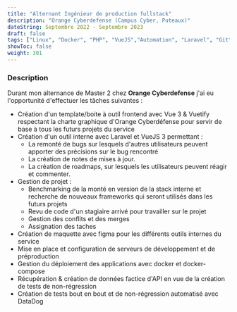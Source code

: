 ```yaml
---
title: "Alternant Ingénieur de production fullstack"
description: "Orange Cyberdefense (Campus Cyber, Puteaux)"
dateString: Septembre 2022 - Septembre 2023
draft: false
tags: ["Linux", "Docker", "PHP", "VueJS","Automation", "Laravel", "Git"]
showToc: false
weight: 301
--- 
```


### Description
Durant mon alternance de Master 2 chez **Orange Cyberdefense** j'ai eu l'opportunité d'effectuer les tâches suivantes : 

- Création d'un template/boite à outil frontend avec Vue 3 & Vuetify respectant la charte graphique d'Orange Cyberdéfense pour servir de base à tous les futurs projets du service
- Création d'un outil interne avec Laravel et VueJS 3 permettant : 
    - La remonté de bugs sur lesquels d'autres utilisateurs peuvent apporter des précisions sur le bug rencontré
    - La création de notes de mises à jour. 
    - La création de roadmaps, sur lesquels les utilisateurs peuvent réagir et commenter.
- Gestion de projet :
    - Benchmarking de la monté en version de la stack interne et recherche de nouveaux frameworks qui seront utilisés dans les futurs projets
    - Revu de code d'un stagiaire arrivé pour travailler sur le projet
    - Gestion des conflits et des merges
    - Assignation des taches
- Création de maquette avec figma pour les différents outils internes du service  
- Mise en place et configuration de serveurs de développement et de préproduction
- Gestion du déploiement des applications avec docker et docker-compose
- Récupération & création de données factice d'API en vue de la création de tests de non-régression
- Création de tests bout en bout et de non-régression automatisé avec DataDog